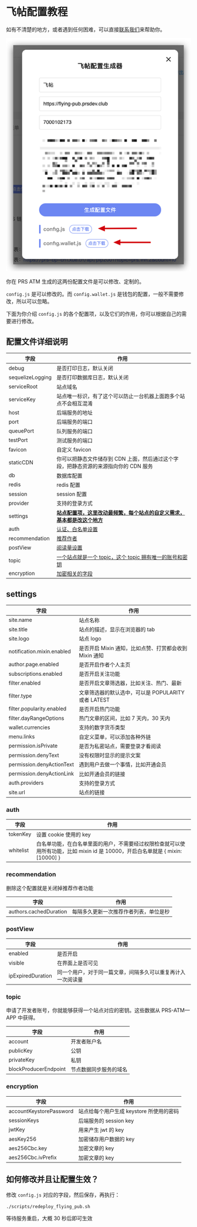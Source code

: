 # 飞帖配置教程

如有不清楚的地方，或者遇到任何困难，可以直接[联系我们](/flying-pub/联系我们)来帮助你。

![](./images/download-config.png)

你在 PRS ATM 生成的这两份配置文件是可以修改、定制的。

`config.js` 是可以修改的。而 `config.wallet.js` 是钱包的配置，一般不需要修改，所以可以忽略。

下面为你介绍 `config.js` 的各个配置项，以及它们的作用，你可以根据自己的需要进行修改。

## 配置文件详细说明

| 字段             | 作用                                                                                  |
| ---------------- | ------------------------------------------------------------------------------------- |
| debug            | 是否打印日志，默认关闭                                                                |
| sequelizeLogging | 是否打印数据库日志，默认关闭                                                          |
| serviceRoot      | 站点域名                                                                              |
| serviceKey       | 站点唯一标识，有了这个可以防止一台机器上面跑多个站点不会相互混淆                      |
| host             | 后端服务的地址                                                                        |
| port             | 后端服务的端口                                                                        |
| queuePort        | 队列服务的端口                                                                        |
| testPort         | 测试服务的端口                                                                        |
| favicon          | 自定义 favicon                                                                        |
| staticCDN        | 你可以把静态文件储存到 CDN 上面，然后通过这个字段，把静态资源的来源指向你的 CDN 服务  |
| db               | 数据库配置                                                                            |
| redis            | redis 配置                                                                            |
| session          | session 配置                                                                          |
| provider         | 支持的登录方式                                                                        |
| settings         | **[站点配置项，这里改动最频繁，每个站点的自定义需求，基本都是改这个地方](#settings)** |
| auth             | [认证、白名单设置](#auth)                                                             |
| recommendation   | [推荐作者](#recommendation)                                                           |
| postView         | [阅读量设置](#postView)                                                               |
| topic            | [一个站点就是一个 topic，这个 topic 拥有唯一的账号和密钥](#topic)                     |
| encryption       | [加密相关的字段](#encryption)                                                         |

## settings

| 字段                       | 作用                                                   |
| -------------------------- | ------------------------------------------------------ |
| site.name                  | 站点名称                                               |
| site.title                 | 站点的描述，显示在浏览器的 tab                         |
| site.logo                  | 站点 logo                                              |
| notification.mixin.enabled | 是否开启 Mixin 通知，比如点赞、打赏都会收到 Mixin 通知 |
| author.page.enabled        | 是否开启作者个人主页                                   |
| subscriptions.enabled      | 是否开启关注功能                                       |
| filter.enabled             | 是否开启文章筛选器，比如关注、热门、最新               |
| filter.type                | 文章筛选器的默认选中，可以是 POPULARITY 或者 LATEST    |
| filter.popularity.enabled  | 是否开启热门功能                                       |
| filter.dayRangeOptions     | 热门文章的区间，比如 7 天内，30 天内                   |
| wallet.currencies          | 支持的数字货币类型                                     |
| menu.links                 | 自定义菜单，可以添加各种外链                           |
| permission.isPrivate       | 是否为私密站点，需要登录才看阅读                       |
| permission.denyText        | 没有权限时显示的提示文案                               |
| permission.denyActionText  | 遇到用户去做一个事情，比如开通会员                     |
| permission.denyActionLink  | 比如开通会员的链接                                     |
| auth.providers             | 支持的登录方式                                         |
| site.url                   | 站点的链接                                             |

### auth

| 字段      | 作用                                                                                                                            |
| --------- | ------------------------------------------------------------------------------------------------------------------------------- |
| tokenKey  | 设置 cookie 使用的 key                                                                                                          |
| whitelist | 白名单功能，在白名单里面的用户，不需要经过权限检查就可以使用所有功能，比如 mixin id 是 10000，开启白名单就是 { mixin: [10000] } |

### recommendation

删除这个配置就是关闭掉推荐作者功能

| 字段                   | 作用                                   |
| ---------------------- | -------------------------------------- |
| authors.cachedDuration | 每隔多久更新一次推荐作者列表，单位是秒 |

### postView

| 字段              | 作用                                                         |
| ----------------- | ------------------------------------------------------------ |
| enabled           | 是否开启                                                     |
| visible           | 在界面上是否可见                                             |
| ipExpiredDuration | 同一个用户，对于同一篇文章，间隔多久可以重复再计入一次阅读量 |

### topic

申请了开发者账号，你就能够获得一个站点对应的密钥。这些数据从 PRS-ATM—APP 中获得。

| 字段                  | 作用                   |
| --------------------- | ---------------------- |
| account               | 开发者账户名           |
| publicKey             | 公钥                   |
| privateKey            | 私钥                   |
| blockProducerEndpoint | 节点数据同步服务的域名 |

### encryption

| 字段                    | 作用                                     |
| ----------------------- | ---------------------------------------- |
| accountKeystorePassword | 站点给每个用户生成 keystore 所使用的密码 |
| sessionKeys             | 后端服务的 session key                   |
| jwtKey                  | 用来产生 jwt 的 key                      |
| aesKey256               | 加密储存用户数据的 key                   |
| aes256Cbc.key           | 加密文章的 key                           |
| aes256Cbc.ivPrefix      | 加密文章的 key                           |

## 如何修改并且让配置生效？

修改 `config.js` 对应的字段，然后保存，再执行：

```
./scripts/redeploy_flying_pub.sh
```

等待服务重启，大概 30 秒后即可生效
